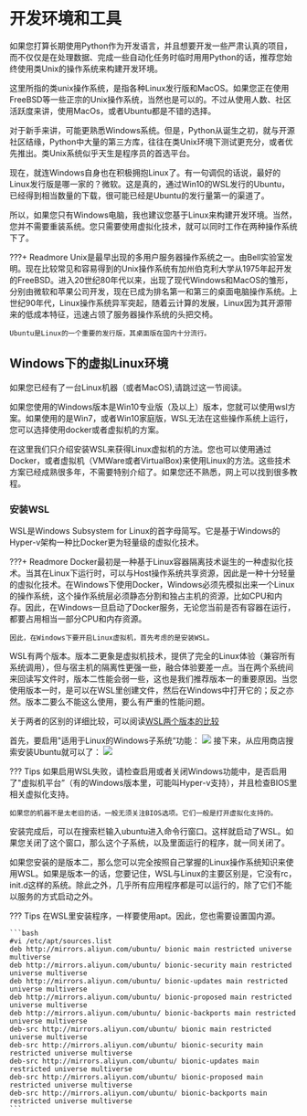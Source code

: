 # 开发环境和工具

如果您打算长期使用Python作为开发语言，并且想要开发一些严肃认真的项目，而不仅仅是在处理数据、完成一些自动化任务时临时用用Python的话，推荐您始终使用类Unix的操作系统来构建开发环境。

这里所指的类unix操作系统，是指各种Linux发行版和MacOS。如果您正在使用FreeBSD等一些正宗的Unix操作系统，当然也是可以的。不过从使用人数、社区活跃度来讲，使用MacOs，或者Ubuntu都是不错的选择。

对于新手来讲，可能更熟悉Windows系统。但是，Python从诞生之初，就与开源社区结缘，Python中大量的第三方库，往往在类Unix环境下测试更充分，或者优先推出。类Unix系统似乎天生是程序员的首选平台。

现在，就连Windows自身也在积极拥抱Linux了。有一句调侃的话说，最好的Linux发行版是哪一家的？微软。这是真的，通过Win10的WSL发行的Ubuntu，已经得到相当数量的下载，很可能已经是Ubuntu的发行量第一的渠道了。

所以，如果您只有Windows电脑，我也建议您基于Linux来构建开发环境。当然，您并不需要重装系统。您只需要使用虚拟化技术，就可以同时工作在两种操作系统下了。

???+ Readmore
    Unix是最早出现的多用户服务器操作系统之一。由Bell实验室发明。现在比较常见和容易得到的Unix操作系统有加州伯克利大学从1975年起开发的FreeBSD。进入20世纪80年代以来，出现了现代Windows和MacOS的雏形，分别由微软和苹果公司开发，现在已成为排名第一和第三的桌面电脑操作系统。上世纪90年代，Linux操作系统异军突起，随着云计算的发展，Linux因为其开源带来的低成本特征，迅速占领了服务器操作系统的头把交椅。

    Ubuntu是Linux的一个重要的发行版，其桌面版在国内十分流行。

## Windows下的虚拟Linux环境

如果您已经有了一台Linux机器（或者MacOS),请跳过这一节阅读。

如果您使用的Windows版本是Win10专业版（及以上）版本，您就可以使用wsl方案。如果使用的是Win7，或者Win10家庭版，WSL无法在这些操作系统上运行，您可以选择使用docker或者虚拟机的方案。

在这里我们只介绍安装WSL来获得Linux虚拟机的方法。您也可以使用通过Docker，或者虚拟机（VMWare或者VirtualBox)来使用Linux的方法。这些技术方案已经成熟很多年，不需要特别介绍了。如果您还不熟悉，网上可以找到很多教程。

### 安装WSL

WSL是Windows Subsystem for Linux的首字母简写。它是基于Windows的Hyper-v架构一种比Docker更为轻量级的虚拟化技术。

???+ Readmore
    Docker最初是一种基于Linux容器隔离技术诞生的一种虚拟化技术。当其在Linux下运行时，可以与Host操作系统共享资源，因此是一种十分轻量的虚拟化技术。在Windows下使用Docker，Windows必须先模拟出来一个Linux的操作系统，这个操作系统层必须静态分割和独占主机的资源，比如CPU和内存。因此，在Windows一旦启动了Docker服务，无论您当前是否有容器在运行，都要占用相当一部分CPU和内存资源。

    因此，在Windows下要开启Linux虚拟机，首先考虑的是安装WSL。

WSL有两个版本。版本二更象是虚拟机技术，提供了完全的Linux体验（兼容所有系统调用），但与宿主机的隔离性更强一些，融合体验要差一点。当在两个系统间来回读写文件时，版本二性能会弱一些，这也是我们推荐版本一的重要原因。当您使用版本一时，是可以在WSL里创建文件，然后在Windows中打开它的；反之亦然。版本二要么不能这么使用，要么有严重的性能问题。

关于两者的区别的详细比较，可以阅读[WSL两个版本的比较](https://docs.microsoft.com/en-us/windows/wsl/compare-versions)


首先，要启用"适用于Linux的Windows子系统“功能：
![](http://images.jieyu.ai/images/2020-05/20200503185200[1].png)
接下来，从应用商店搜索安装Ubuntu就可以了：
![](http://images.jieyu.ai/images/2020-05/20200503191417[1].png)

??? Tips
    如果启用WSL失败，请检查启用或者关闭Windows功能中，是否启用了"虚拟机平台”（有的Windows版本里，可能叫Hyper-v支持），并且检查BIOS里相关虚拟化支持。

    如果您的机器不是太老旧的话，一般无须关注BIOS选项。它们一般是打开虚拟化支持的。

安装完成后，可以在搜索栏输入ubuntu进入命令行窗口。这样就启动了WSL。如果您关闭了这个窗口，那么这个子系统，以及里面运行的程序，就一同关闭了。

如果您安装的是版本二，那么您可以完全按照自己掌握的Linux操作系统知识来使用WSL。如果是版本一的话，您要记住，WSL与Linux的主要区别是，它没有rc，init.d这样的系统。除此之外，几乎所有应用程序都是可以运行的，除了它们不能以服务的方式启动之外。

??? Tips
    在WSL里安装程序，一样要使用apt。因此，您也需要设置国内源。

    ```bash
    #vi /etc/apt/sources.list
    deb http://mirrors.aliyun.com/ubuntu/ bionic main restricted universe multiverse
    deb http://mirrors.aliyun.com/ubuntu/ bionic-security main restricted universe multiverse
    deb http://mirrors.aliyun.com/ubuntu/ bionic-updates main restricted universe multiverse
    deb http://mirrors.aliyun.com/ubuntu/ bionic-proposed main restricted universe multiverse
    deb http://mirrors.aliyun.com/ubuntu/ bionic-backports main restricted universe multiverse
    deb-src http://mirrors.aliyun.com/ubuntu/ bionic main restricted universe multiverse
    deb-src http://mirrors.aliyun.com/ubuntu/ bionic-security main restricted universe multiverse
    deb-src http://mirrors.aliyun.com/ubuntu/ bionic-updates main restricted universe multiverse
    deb-src http://mirrors.aliyun.com/ubuntu/ bionic-proposed main restricted universe multiverse
    deb-src http://mirrors.aliyun.com/ubuntu/ bionic-backports main restricted universe multiverse
    ```








